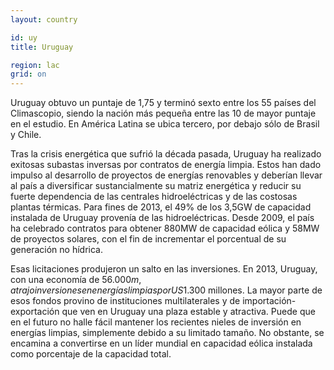 ```yaml
---
layout: country

id: uy
title: Uruguay

region: lac
grid: on
---
```

Uruguay obtuvo un puntaje de 1,75 y terminó sexto entre los 55 países del Climascopio, siendo la nación más pequeña entre las 10 de mayor puntaje en el estudio. En América Latina se ubica tercero, por debajo sólo de Brasil y Chile.

Tras la crisis energética que sufrió la década pasada, Uruguay ha realizado exitosas subastas inversas por contratos de energía limpia. Estos han dado impulso al desarrollo de proyectos de energías renovables y deberían llevar al país a diversificar sustancialmente su matriz energética y reducir su fuerte dependencia de las centrales hidroeléctricas y de las costosas plantas térmicas. Para fines de 2013, el 49% de los 3,5GW de capacidad instalada de Uruguay provenía de las hidroeléctricas. Desde 2009, el país ha celebrado contratos para obtener 880MW de capacidad eólica y 58MW de proyectos solares, con el fin de incrementar el porcentual de su generación no hídrica.

Esas licitaciones produjeron un salto en las inversiones. En 2013, Uruguay, con una economía de $56.000m, atrajo inversiones en energías limpias por US$1.300 millones. La mayor parte de esos fondos provino de instituciones multilaterales y de importación-exportación que ven en Uruguay una plaza estable y atractiva.
Puede que en el futuro no halle fácil mantener los recientes nieles de inversión en energías limpias, simplemente debido a su limitado tamaño. No obstante, se encamina a convertirse en un líder mundial en capacidad eólica instalada como porcentaje de la capacidad total.